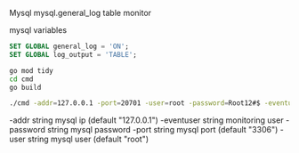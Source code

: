 Mysql mysql.general_log table monitor

mysql variables
```SQL
SET GLOBAL general_log = 'ON';
SET GLOBAL log_output = 'TABLE';
```


```bash
go mod tidy
cd cmd
go build

./cmd -addr=127.0.0.1 -port=20701 -user=root -password=Root12#$ -eventuser=gorm
```

  -addr string
        mysql ip (default "127.0.0.1")
  -eventuser string
        monitoring user
  -password string
        mysql password
  -port string
        mysql port (default "3306")
  -user string
        mysql user (default "root")
